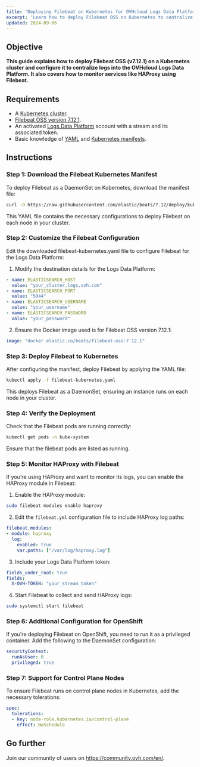 ```yaml
---
title: 'Deploying Filebeat on Kubernetes for OVHcloud Logs Data Platform'
excerpt: 'Learn how to deploy Filebeat OSS on Kubernetes to centralize logs into the OVHcloud Logs Data Platform and monitor services such as HAProxy.'
updated: 2024-09-06
---
```


## Objective

**This guide explains how to deploy Filebeat OSS (v7.12.1) on a Kubernetes cluster and configure it to centralize logs into the OVHcloud Logs Data Platform. It also covers how to monitor services like HAProxy using Filebeat.**

## Requirements

- A [Kubernetes cluster](/pages/public_cloud/containers_orchestration/managed_rancher_service/creating-kubernetes-custom-nodes).
- [Filebeat OSS version 7.12.1](https://www.elastic.co/downloads/beats/filebeat).
- An activated [Logs Data Platform](/pages/manage_and_operate/observability/logs_data_platform/usecase_haproxy/) account with a stream and its associated token.
- Basic knowledge of [YAML](https://yaml.org/) and [Kubernetes manifests](https://kubernetes.io/docs/concepts/overview/working-with-objects/kubernetes-objects/).

## Instructions

### Step 1: Download the Filebeat Kubernetes Manifest

To deploy Filebeat as a DaemonSet on Kubernetes, download the manifest file:

```bash
curl -O https://raw.githubusercontent.com/elastic/beats/7.12/deploy/kubernetes/filebeat-kubernetes.yaml
```

This YAML file contains the necessary configurations to deploy Filebeat on each node in your cluster.

### Step 2: Customize the Filebeat Configuration

Edit the downloaded filebeat-kubernetes.yaml file to configure Filebeat for the Logs Data Platform:

1. Modify the destination details for the Logs Data Platform:

```yaml
- name: ELASTICSEARCH_HOST
  value: "your_cluster.logs.ovh.com"
- name: ELASTICSEARCH_PORT
  value: "5044"
- name: ELASTICSEARCH_USERNAME
  value: "your_username"
- name: ELASTICSEARCH_PASSWORD
  value: "your_password"
```

2. Ensure the Docker image used is for Filebeat OSS version 7.12.1:

```yaml
image: "docker.elastic.co/beats/filebeat-oss:7.12.1"
```
### Step 3: Deploy Filebeat to Kubernetes

After configuring the manifest, deploy Filebeat by applying the YAML file:

```bash
kubectl apply -f filebeat-kubernetes.yaml
```

This deploys Filebeat as a DaemonSet, ensuring an instance runs on each node in your cluster.

### Step 4: Verify the Deployment

Check that the Filebeat pods are running correctly:

```bash
kubectl get pods -n kube-system
```
Ensure that the filebeat pods are listed as running.
### Step 5: Monitor HAProxy with Filebeat

If you're using HAProxy and want to monitor its logs, you can enable the HAProxy module in Filebeat:

1. Enable the HAProxy module:

```bash
sudo filebeat modules enable haproxy
```

2. Edit the `filebeat.yml` configuration file to include HAProxy log paths:

```yaml
filebeat.modules:
- module: haproxy
  log:
    enabled: true
    var.paths: ["/var/log/haproxy.log"]
```

3. Include your Logs Data Platform token:

```yaml
fields_under_root: true
fields:
  X-OVH-TOKEN: "your_stream_token"
```

4. Start Filebeat to collect and send HAProxy logs:

```bash
sudo systemctl start filebeat
```

### Step 6: Additional Configuration for OpenShift

If you're deploying Filebeat on OpenShift, you need to run it as a privileged container. Add the following to the DaemonSet configuration:

```yaml
securityContext:
  runAsUser: 0
  privileged: true
```

### Step 7: Support for Control Plane Nodes

To ensure Filebeat runs on control plane nodes in Kubernetes, add the necessary tolerations:

```yaml
spec:
  tolerations:
  - key: node-role.kubernetes.io/control-plane
    effect: NoSchedule
```

## Go further
 
Join our community of users on <https://community.ovh.com/en/>.
